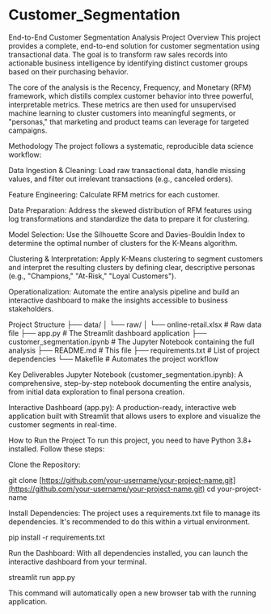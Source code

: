 # Customer_Segmentation
End-to-End Customer Segmentation Analysis
Project Overview
This project provides a complete, end-to-end solution for customer segmentation using transactional data. The goal is to transform raw sales records into actionable business intelligence by identifying distinct customer groups based on their purchasing behavior.

The core of the analysis is the Recency, Frequency, and Monetary (RFM) framework, which distills complex customer behavior into three powerful, interpretable metrics. These metrics are then used for unsupervised machine learning to cluster customers into meaningful segments, or "personas," that marketing and product teams can leverage for targeted campaigns.

Methodology
The project follows a systematic, reproducible data science workflow:

Data Ingestion & Cleaning: Load raw transactional data, handle missing values, and filter out irrelevant transactions (e.g., canceled orders).

Feature Engineering: Calculate RFM metrics for each customer.

Data Preparation: Address the skewed distribution of RFM features using log transformations and standardize the data to prepare it for clustering.

Model Selection: Use the Silhouette Score and Davies-Bouldin Index to determine the optimal number of clusters for the K-Means algorithm.

Clustering & Interpretation: Apply K-Means clustering to segment customers and interpret the resulting clusters by defining clear, descriptive personas (e.g., "Champions," "At-Risk," "Loyal Customers").

Operationalization: Automate the entire analysis pipeline and build an interactive dashboard to make the insights accessible to business stakeholders.

Project Structure
├── data/
│   └── raw/
│       └── online-retail.xlsx  # Raw data file
├── app.py                     # The Streamlit dashboard application
├── customer_segmentation.ipynb  # The Jupyter Notebook containing the full analysis
├── README.md                  # This file
├── requirements.txt           # List of project dependencies
└── Makefile                   # Automates the project workflow

Key Deliverables
Jupyter Notebook (customer_segmentation.ipynb): A comprehensive, step-by-step notebook documenting the entire analysis, from initial data exploration to final persona creation.

Interactive Dashboard (app.py): A production-ready, interactive web application built with Streamlit that allows users to explore and visualize the customer segments in real-time.

How to Run the Project
To run this project, you need to have Python 3.8+ installed. Follow these steps:

Clone the Repository:

git clone [https://github.com/your-username/your-project-name.git](https://github.com/your-username/your-project-name.git)
cd your-project-name

Install Dependencies:
The project uses a requirements.txt file to manage its dependencies. It's recommended to do this within a virtual environment.

pip install -r requirements.txt

Run the Dashboard:
With all dependencies installed, you can launch the interactive dashboard from your terminal.

streamlit run app.py

This command will automatically open a new browser tab with the running application.
